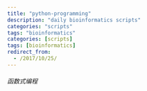 ```yaml
---
title: "python-programming"
description: "daily bioinformatics scripts"
categories: "scripts"
tags: "bioinformatics"
categories: [scripts]
tags: [bioinformatics]
redirect_from:
  - /2017/10/25/
---
```


###### 函数式编程
